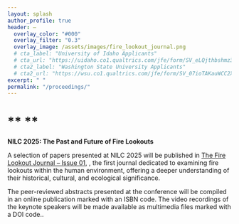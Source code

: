```yaml
---
layout: splash
author_profile: true
header: –
  overlay_color: "#000"
  overlay_filter: "0.3"
  overlay_image: /assets/images/fire_lookout_journal.png
  # cta_label: "University of Idaho Applicants"
  # cta_url: "https://uidaho.co1.qualtrics.com/jfe/form/SV_eLQjthbshmz3bNz"
  # cta2_label: "Washington State University Applicants"
  # cta2_url: "https://wsu.co1.qualtrics.com/jfe/form/SV_07ioTAKauWCC2X3"
excerpt: " "
permalink: "/proceedings/"
---
```


# ** **



**NILC 2025: The Past and Future of Fire Lookouts**

A selection of papers presented at NILC 2025 will be published in <a href="https://journals.lib.uidaho.edu/index.php/flj/index" target="_blank">The Fire Lookout Journal – Issue 01</a>, , the first journal dedicated to examining fire lookouts within the human environment, offering a deeper understanding of their historical, cultural, and ecological significance.

The peer-reviewed abstracts presented at the conference will be compiled in an online publication marked with an ISBN code. The video recordings of the keynote speakers will be made available as multimedia files marked with a DOI code.\.